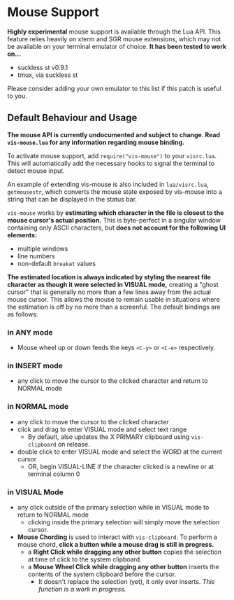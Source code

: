 # Mouse Support

**Highly experimental** mouse support is available through the Lua API.
This feature relies heavily on xterm and SGR mouse extensions,
which may not be available on your terminal emulator of choice.
**It has been tested to work on...**

 - suckless st v0.9.1
 - tmux, via suckless st

Please consider adding your own emulator to this list if this patch is useful to you.

## Default Behaviour and Usage

**The mouse API is currently undocumented and subject to change. Read `vis-mouse.lua` for any information regarding mouse binding.**

To activate mouse support, add `require("vis-mouse")` to your `visrc.lua`.
This will automatically add the necessary hooks to signal the terminal to detect mouse input.

An example of extending vis-mouse is also included in `lua/visrc.lua`, `getmousestr`,
which converts the mouse state exposed by vis-mouse into a string that can be displayed
in the status bar.

`vis-mouse` works by
**estimating which character in the file is closest to the mouse cursor's actual position.**
This is byte-perfect in a singular window containing only ASCII characters,
but **does not account for the following UI elements:**

 - multiple windows
 - line numbers
 - non-default `breakat` values

**The estimated location is always indicated by styling the nearest file character as though it were selected in VISUAL mode,**
creating a "ghost cursor" that is generally no more than a few lines away from the actual mouse cursor.
This allows the mouse to remain usable in situations where the estimation is off by no more than a screenful.
The default bindings are as follows:

### in ANY mode
 - Mouse wheel up or down feeds the keys `<C-y>` or `<C-e>` respectively.

### in INSERT mode
 - any click to move the cursor to the clicked character and return to NORMAL mode

### in NORMAL mode
 - any click to move the cursor to the clicked character
 - click and drag to enter VISUAL mode and select text range
   - By default, also updates the X PRIMARY clipboard using `vis-clipboard` on release.
 - double click to enter VISUAL mode and select the WORD at the current cursor
   - OR, begin VISUAL-LINE if the character clicked is a newline or at terminal column 0

### in VISUAL Mode
 - any click outside of the primary selection while in VISUAL mode to return to NORMAL mode
   - clicking inside the primary selection will simply move the selection cursor.
 - **Mouse Chording** is used to interact with `vis-clipboard`.
   To perform a mouse chord, **click a button while a mouse drag is still in progress.**
   - a **Right Click while dragging any other button** copies the selection at time of click to the system clipboard.
   - a **Mouse Wheel Click while dragging any other button** inserts the contents of the system clipboard before the cursor.
     - It doesn't replace the selection (yet), it only ever inserts. *This function is a work in progress.*
